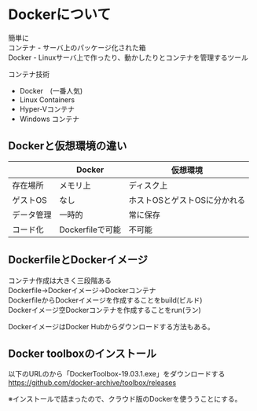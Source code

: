# Dockerについて  

簡単に  
コンテナ - サーバ上のパッケージ化された箱  
Docker - Linuxサーバ上で作ったり、動かしたりとコンテナを管理するツール  

コンテナ技術  
- Docker　(一番人気)  
- Linux Containers  
- Hyper-Vコンテナ  
- Windows コンテナ  


## Dockerと仮想環境の違い  

||Docker|仮想環境|
|--|--|--|
|存在場所|メモリ上|ディスク上|
|ゲストOS|なし|ホストOSとゲストOSに分かれる|
|データ管理|一時的|常に保存|
|コード化|Dockerfileで可能|不可能|


## DockerfileとDockerイメージ  

コンテナ作成は大きく三段階ある  
Dockerfile→Dockerイメージ→Dockerコンテナ  
DockerfileからDockerイメージを作成することをbuild(ビルド)  
Dockerイメージ空Dockerコンテナを作成することをrun(ラン)  

DockerイメージはDocker Hubからダウンロードする方法もある。  


## Docker toolboxのインストール  

以下のURLのから「DockerToolbox-19.03.1.exe」をダウンロードする  
https://github.com/docker-archive/toolbox/releases  

※インストールで詰まったので、クラウド版のDockerを使ううことにする。  







